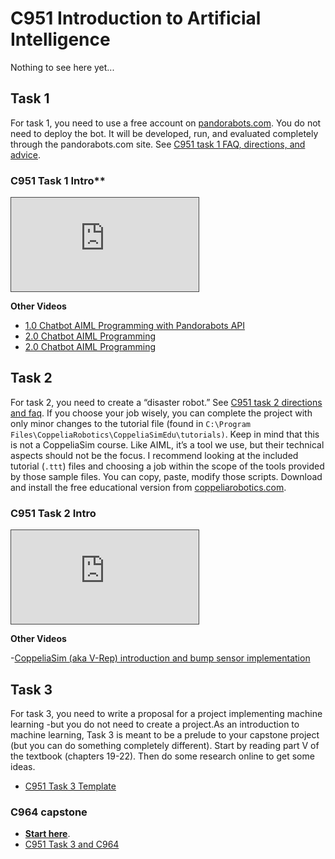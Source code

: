 # C951 Introduction to Artificial Intelligence

Nothing to see here yet...


## Task 1

For task 1, you need to use a free account on [pandorabots.com](https://home.pandorabots.com/home.html). You do not need to deploy the bot. It will be developed, run, and evaluated completely through the pandorabots.com site. See [C951 task 1 FAQ, directions, and advice](https://docs.google.com/document/d/1pdTzQj0kKnogdvVh2Ww9jWphKUEqjTA46p65ynLotuw/edit?usp=sharing).

### C951 Task 1 Intro**
<iframe src="https://wgu.hosted.panopto.com/Panopto/Pages/Embed.aspx?id=8f6e4bfe-995a-4f45-9a32-acd2016cf20d&autoplay=false&offerviewer=true&showtitle=true&showbrand=true&captions=true&interactivity=all" style="border: 1px solid #464646;" allowfullscreen allow="autoplay" title="C951 Task 1 Intro" alt= "Video introduction to C951 Task 1"></iframe>

**Other Videos**
- [1.0 Chatbot AIML Programming with Pandorabots API](https://www.youtube.com/watch?v=K6Yoh5MQ1qU)
- [2.0 Chatbot AIML Programming](https://www.youtube.com/watch?v=S8fBPfCXKjw)
- [2.0 Chatbot AIML Programming](https://www.youtube.com/watch?v=b3aT0aCZzyE)

## Task 2

For task 2, you need to create a “disaster robot.” See [C951 task 2 directions and faq](https://docs.google.com/document/d/1JBIaEqcVL2qg78V8-b5VL8y-4oVcVe3Xj-7gCySGpVU/edit?usp=sharing). If you choose your job wisely, you can complete the project with only minor changes to the tutorial file (found in `C:\Program Files\CoppeliaRobotics\CoppeliaSimEdu\tutorials)`. Keep in mind that this is not a CoppeliaSim course. Like AIML, it’s a tool we use, but their technical aspects should not be the focus. I recommend looking at the included tutorial (`.ttt`) files and choosing a job within the scope of the tools provided by those sample files. You can copy, paste, modify those scripts. Download and install the free educational version from [coppeliarobotics.com](coppeliarobotics.com).

### C951 Task 2 Intro

<iframe src="https://wgu.hosted.panopto.com/Panopto/Pages/Embed.aspx?id=fac0a84e-e077-4e42-974e-acd30172e7c0&autoplay=false&offerviewer=true&showtitle=true&showbrand=true&captions=true&interactivity=all" style="border: 1px solid #464646;" allowfullscreen allow="autoplay" title="C951 Task 2 Intro" alt= "Video introduction to C951 Task 2"></iframe>

**Other Videos**

-[CoppeliaSim (aka V-Rep) introduction and bump sensor implementation](https://www.youtube.com/watch?v=w68jmN1IBpo&t=1247s)

## Task 3

For task 3, you need to write a proposal for a project implementing machine learning -but you do not need to create a project.As an introduction to machine learning, Task 3 is meant to be a prelude to your capstone project (but you can do something completely different). Start by reading part V of the textbook (chapters 19-22). Then do some research online to get some ideas.

- [C951 Task 3 Template](https://docs.google.com/document/d/1CjIuP7WvNTEPjrilyDAJ6EmqxfVyTZ_y/edit?usp=sharing&ouid=106270733159652828700&rtpof=true&sd=true)

### C964 capstone

- [**Start here**](https://ashejim.github.io/C964/intro.html).
- [C951 Task 3 and C964](https://ashejim.github.io/C964/task1.html#can-i-use-my-c951-task-3-should-i-use-it)